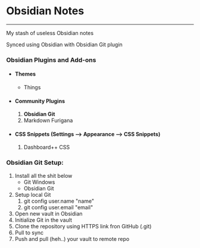 # Obsidian Notes
---

My stash of useless Obsidian notes

Synced using Obsidian with Obsidian Git plugin

### Obsidian Plugins and Add-ons

- #### Themes
	- Things
- #### Community Plugins
	1. **Obsidian Git**
	2. Markdown Furigana
- #### CSS Snippets (Settings --> Appearance --> CSS Snippets)
	1. Dashboard++ CSS

### **Obsidian Git** Setup:
1. Install all the shit below
	- Git Windows
	- Obsidian Git
2. Setup local Git
	1. git config user.name "name"
	2. git config user.email "email"
3. Open new vault in Obsidian
4. Initialize Git in the vault
5. Clone the repository using HTTPS link fron GitHub (.git)
6. Pull to sync
7. Push and pull (heh..) your vault to remote repo



